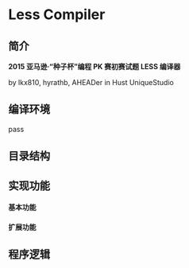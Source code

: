 Less Compiler
==========================

## 简介
**2015 亚马逊·“种子杯”编程 PK 赛初赛试题 LESS 编译器**

by lkx810, hyrathb, AHEADer in Hust UniqueStudio

## 编译环境
pass

## 目录结构


## 实现功能

#### 基本功能

#### 扩展功能


## 程序逻辑


